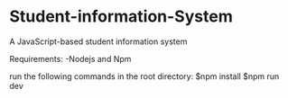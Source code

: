 # Student-information-System
A JavaScript-based student information system

Requirements:
-Nodejs and Npm

run the following commands in the root directory:
$npm install
$npm run dev
